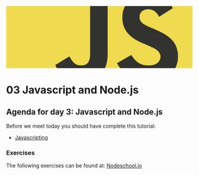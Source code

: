 <img src="/img/JavaScript-Logo.jpg" >

# 03 Javascript and Node.js
## Agenda for day 3: Javascript and Node.js  

Before we meet today you should have complete this tutorial:
* [Javascripting]()

### Exercises
The following exercises can be found at: [Nodeschool.io](https://nodeschool.io/#workshoppers)   


